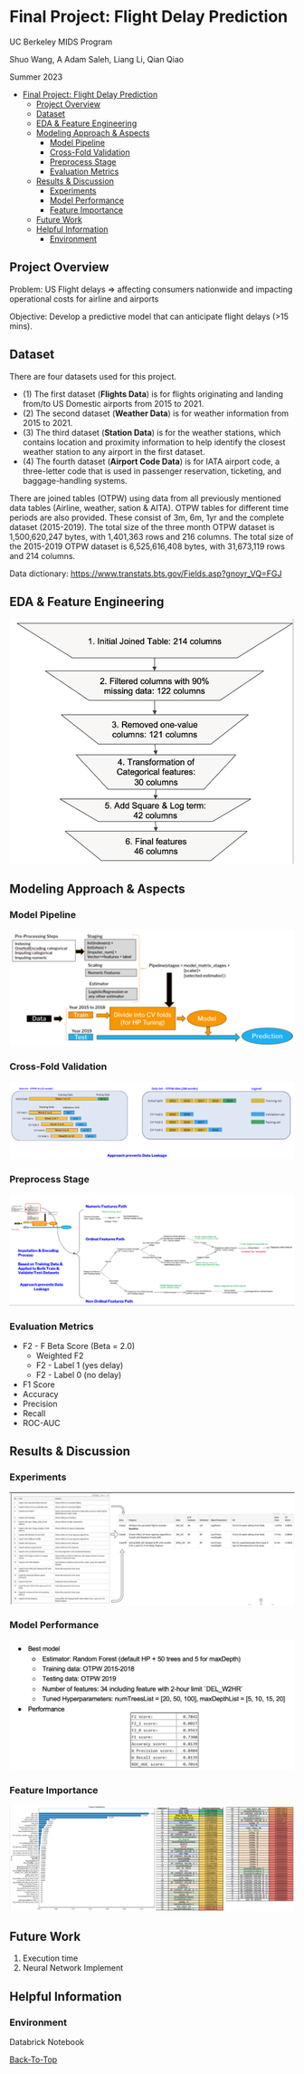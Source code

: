 # Final Project: Flight Delay Prediction

UC Berkeley MIDS Program 

Shuo Wang, A Adam Saleh, Liang Li, Qian Qiao

Summer 2023

- [Final Project: Flight Delay Prediction](#final-project-flight-delay-prediction)
  - [Project Overview](#project-overview)
  - [Dataset](#dataset)
  - [EDA & Feature Engineering](#EDA-&-Feature-Engineering)
  - [Modeling Approach & Aspects](#Modeling-Approach-&-Aspects)
    - [Model Pipeline](#model-pipeline)
    - [Cross-Fold Validation](#Cross-Fold-Validation)
    - [Preprocess Stage](#Preprocess-Stage)
    - [Evaluation Metrics](#Evaluation-Metrics)
  - [Results & Discussion](#Results-Discussion)
    - [Experiments](#Experiments)
    - [Model Performance](#Model-Performance)
    - [Feature Importance](#Feature-Importance)
  - [Future Work](#future-work)
  - [Helpful Information](#helpful-information)
    - [Environment](#environment)

## Project Overview

Problem: US Flight delays ⇒ affecting consumers nationwide and impacting operational costs for airline and airports

Objective: Develop a predictive model that can anticipate flight delays (>15 mins).

## Dataset
There are four datasets used for this project. 
- (1) The first dataset (**Flights Data**) is for flights originating and landing from/to US Domestic airports from 2015 to 2021. 
- (2) The second dataset (**Weather Data**) is for weather information from 2015 to 2021. 
- (3) The third dataset (**Station Data**) is for the weather stations, which contains location and proximity information to help identify the closest weather station to any airport in the first dataset. 
- (4) The fourth dataset (**Airport Code Data**) is for IATA airport code, a three-letter code that is used in passenger reservation, ticketing, and baggage-handling systems. 

There are joined tables (OTPW) using data from all previously mentioned data tables (Airline, weather, sation & AITA). OTPW tables for different time periods are also provided. These consist of 3m, 6m, 1yr and the complete dataset (2015-2019). The total size of the three month OTPW dataset is 1,500,620,247 bytes, with 1,401,363 rows and 216 columns. The total size of the 2015-2019 OTPW dataset is 6,525,616,408 bytes, with 31,673,119 rows and 214 columns.

Data dictionary: https://www.transtats.bts.gov/Fields.asp?gnoyr_VQ=FGJ
## EDA & Feature Engineering
![alt text](https://github.com/Shuo-Wang-UCBerkeley/2023-summer-assignment-W261-Flight-Delay-Prediction-Final_Project/blob/main/Images/EDA-Feature_Engineering.png)

## Modeling Approach & Aspects
### Model Pipeline
![alt text](https://github.com/Shuo-Wang-UCBerkeley/2023-summer-assignment-W261-Flight-Delay-Prediction-Final_Project/blob/main/Images/Model-Pipeline.png)

### Cross-Fold Validation
![alt text](https://github.com/Shuo-Wang-UCBerkeley/2023-summer-assignment-W261-Flight-Delay-Prediction-Final_Project/blob/main/Images/Cross-Fold-Validation.png)

### Preprocess Stage
![alt text](https://github.com/Shuo-Wang-UCBerkeley/2023-summer-assignment-W261-Flight-Delay-Prediction-Final_Project/blob/main/Images/Preprocess-Stage.png)

### Evaluation Metrics
- F2 - F Beta Score (Beta = 2.0)
    - Weighted F2
    - F2 - Label 1 (yes delay)
    - F2 - Label 0 (no  delay)
- F1 Score
- Accuracy
- Precision 
- Recall
- ROC-AUC

## Results & Discussion
### Experiments
![alt text](https://github.com/Shuo-Wang-UCBerkeley/2023-summer-assignment-W261-Flight-Delay-Prediction-Final_Project/blob/main/Images/Experiments.png)
### Model Performance
![alt text](https://github.com/Shuo-Wang-UCBerkeley/2023-summer-assignment-W261-Flight-Delay-Prediction-Final_Project/blob/main/Images/Model-Performance.png)
### Feature Importance
![alt text](https://github.com/Shuo-Wang-UCBerkeley/2023-summer-assignment-W261-Flight-Delay-Prediction-Final_Project/blob/main/Images/Feature-Importance.png)

## Future Work
1. Execution time  
2. Neural Network Implement

## Helpful Information
### Environment
Databrick Notebook

[Back-To-Top](#final-project-flight-delay-prediction)